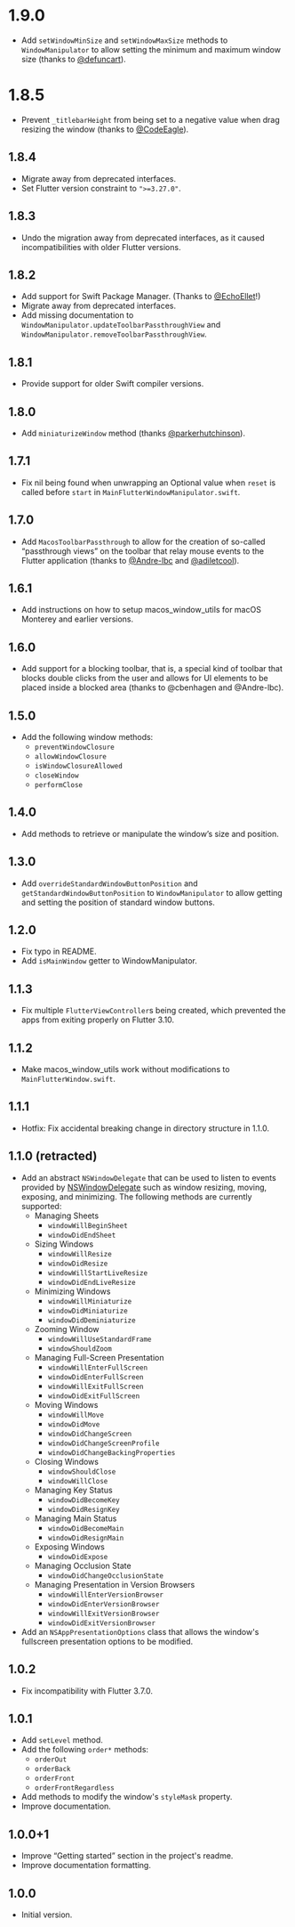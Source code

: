 # 1.9.0
- Add `setWindowMinSize` and `setWindowMaxSize` methods to `WindowManipulator` to allow setting the minimum and maximum window size (thanks to [@defuncart](https://github.com/defuncart)).

# 1.8.5
- Prevent `_titlebarHeight` from being set to a negative value when drag resizing the window (thanks to [@CodeEagle](https://github.com/CodeEagle)).

## 1.8.4
- Migrate away from deprecated interfaces.
- Set Flutter version constraint to `">=3.27.0"`.

## 1.8.3
- Undo the migration away from deprecated interfaces, as it caused incompatibilities with older Flutter versions.

## 1.8.2
- Add support for Swift Package Manager. (Thanks to [@EchoEllet](https://github.com/EchoEllet)!)
- Migrate away from deprecated interfaces.
- Add missing documentation to `WindowManipulator.updateToolbarPassthroughView` and `WindowManipulator.removeToolbarPassthroughView`.

## 1.8.1
- Provide support for older Swift compiler versions.

## 1.8.0
- Add `miniaturizeWindow` method (thanks [@parkerhutchinson](https://github.com/parkerhutchinson)).

## 1.7.1
- Fix nil being found when unwrapping an Optional value when `reset` is called before `start` in `MainFlutterWindowManipulator.swift`.

## 1.7.0
- Add `MacosToolbarPassthrough` to allow for the creation of so-called “passthrough views” on the toolbar that relay mouse events to the Flutter application (thanks to [@Andre-lbc](https://github.com/Andre-lbc) and [@adiletcool](https://github.com/adiletcool)).

## 1.6.1

- Add instructions on how to setup macos_window_utils for macOS Monterey and earlier versions.

## 1.6.0

- Add support for a blocking toolbar, that is, a special kind of toolbar that blocks double clicks from the user and allows for UI elements to be placed inside a blocked area (thanks to @cbenhagen and @Andre-lbc).

## 1.5.0
- Add the following window methods:
  - `preventWindowClosure`
  - `allowWindowClosure`
  - `isWindowClosureAllowed`
  - `closeWindow`
  - `performClose`

## 1.4.0

- Add methods to retrieve or manipulate the window’s size and position.

## 1.3.0

- Add `overrideStandardWindowButtonPosition` and `getStandardWindowButtonPosition` to `WindowManipulator` to allow getting and setting the position of standard window buttons.

## 1.2.0

- Fix typo in README.
- Add `isMainWindow` getter to WindowManipulator.

## 1.1.3

- Fix multiple `FlutterViewController`s being created, which prevented the apps from exiting properly on Flutter 3.10.

## 1.1.2

- Make macos_window_utils work without modifications to `MainFlutterWindow.swift`.

## 1.1.1

- Hotfix: Fix accidental breaking change in directory structure in 1.1.0.

## 1.1.0 (retracted)

- Add an abstract `NSWindowDelegate` that can be used to listen to events provided by [NSWindowDelegate](https://developer.apple.com/documentation/appkit/nswindowdelegate) such as window resizing, moving, exposing, and minimizing. The following methods are currently supported:
  -  Managing Sheets
     - `windowWillBeginSheet`
     - `windowDidEndSheet`
  -  Sizing Windows
     - `windowWillResize`
     - `windowDidResize`
     - `windowWillStartLiveResize`
     - `windowDidEndLiveResize`
  -  Minimizing Windows
     - `windowWillMiniaturize`
     - `windowDidMiniaturize`
     - `windowDidDeminiaturize`
  -  Zooming Window
     - `windowWillUseStandardFrame`
     - `windowShouldZoom`
  -  Managing Full-Screen Presentation
     - `windowWillEnterFullScreen`
     - `windowDidEnterFullScreen`
     - `windowWillExitFullScreen`
     - `windowDidExitFullScreen`
  -  Moving Windows
     - `windowWillMove`
     - `windowDidMove`
     - `windowDidChangeScreen`
     - `windowDidChangeScreenProfile`
     - `windowDidChangeBackingProperties`
  -  Closing Windows
     - `windowShouldClose`
     - `windowWillClose`
  -  Managing Key Status
     - `windowDidBecomeKey`
     - `windowDidResignKey`
  -  Managing Main Status
     - `windowDidBecomeMain`
     - `windowDidResignMain`
  -  Exposing Windows
     - `windowDidExpose`
  -  Managing Occlusion State
     - `windowDidChangeOcclusionState`
  -  Managing Presentation in Version Browsers
     - `windowWillEnterVersionBrowser`
     - `windowDidEnterVersionBrowser`
     - `windowWillExitVersionBrowser`
     - `windowDidExitVersionBrowser`
- Add an `NSAppPresentationOptions` class that allows the window's fullscreen presentation options to be modified.

## 1.0.2

- Fix incompatibility with Flutter 3.7.0.

## 1.0.1

- Add `setLevel` method.
- Add the following `order*` methods:
  - `orderOut`
  - `orderBack`
  - `orderFront`
  - `orderFrontRegardless`
- Add methods to modify the window's `styleMask` property.
- Improve documentation.

## 1.0.0+1

- Improve “Getting started” section in the project's readme.
- Improve documentation formatting.

## 1.0.0

- Initial version.
